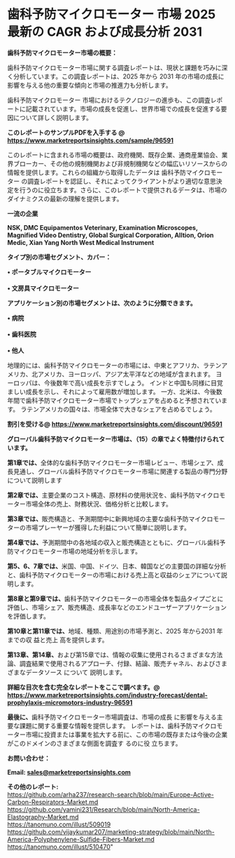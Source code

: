 # 歯科予防マイクロモーター 市場 2025 最新の CAGR および成長分析 2031

<strong><b>歯科予防マイクロモーター市場の概要：</b></strong>

歯科予防マイクロモーター市場に関する調査レポートは、現状と課題を巧みに深く分析しています。この調査レポートは、2025 年から 2031 年の市場の成長に影響を与える他の重要な傾向と市場の推進力も分析します。

歯科予防マイクロモーター 市場におけるテクノロジーの進歩も、この調査レポートに記載されています。市場の成長を促進し、世界市場での成長を促進する要因について詳しく説明します。

<strong>このレポートのサンプルPDFを入手する @ <a href=https://www.marketreportsinsights.com/sample/96591>https://www.marketreportsinsights.com/sample/96591</a></strong>

このレポートに含まれる市場の概要は、政府機関、既存企業、通商産業協会、業界ブローカー、その他の規制機関および非規制機関などの幅広いリソースからの情報を提供します。これらの組織から取得したデータは 歯科予防マイクロモーター の調査レポートを認証し、それによってクライアントがより適切な意思決定を行うのに役立ちます。さらに、このレポートで提供されるデータは、市場のダイナミクスの最新の理解を提供します。

<strong>一流の企業</strong>

<strong><b>NSK, DMC Equipamentos Veterinary, Examination Microscopes, Magnified Video Dentistry, Global Surgical Corporation, Alltion, Orion Medic, Xian Yang North West Medical Instrument</b></strong>

<strong><b>タイプ別の市場セグメント、カバー：</b></strong>

<strong>• ポータブルマイクロモーター<br><br>• 文房具マイクロモーター</strong>

<strong><b>アプリケーション別の市場セグメントは、次のように分類できます。</b></strong>

<strong>• 病院<br><br>• 歯科医院<br><br>• 他人</strong>

 地理的には、歯科予防マイクロモーターの市場には、中東とアフリカ、ラテンアメリカ、北アメリカ、ヨーロッパ、アジア太平洋などの地域が含まれます。 ヨーロッパは、今後数年で高い成長を示すでしょう。 インドと中国も同様に目覚ましい成長を示し、それによって雇用数が増加します。 一方、北米は、今後数年間で歯科予防マイクロモーター市場でトップシェアを占めると予想されています。 ラテンアメリカの国々は、市場全体で大きなシェアを占めるでしょう。

<strong>割引を受ける@ <a href=https://www.marketreportsinsights.com/discount/96591>https://www.marketreportsinsights.com/discount/96591</a></strong>

<strong><b>グローバル歯科予防マイクロモーター市場は、（15）の章でよく特徴付けられています。</b></strong>

<strong><b>第</b></strong><strong><b>1章では、</b></strong>全体的な歯科予防マイクロモーター市場レビュー、市場シェア、成長見通し、グローバル歯科予防マイクロモーター市場に関連する製品の専門分野について説明します

<strong><b>第2章では、</b></strong>主要企業のコスト構造、原材料の使用状況を、歯科予防マイクロモーター市場全体の売上、財務状況、価格分析と比較します。

<strong><b>第3章では、</b></strong>販売構造と、予測期間中に新興地域の主要な歯科予防マイクロモーターの市場プレーヤーが獲得した利益について簡単に説明します。

<strong><b>第4章では、</b></strong>予測期間中の各地域の収入と販売構造とともに、グローバル歯科予防マイクロモーター市場の地域分析を示します。

<strong><b>第5、6、7章では、</b></strong>米国、中国、ドイツ、日本、韓国などの主要国の詳細な分析と、歯科予防マイクロモーターの市場における売上高と収益のシェアについて説明します。

<strong><b>第8章と第9章では、</b></strong>歯科予防マイクロモーターの市場全体を製品タイプごとに評価し、市場シェア、販売構造、成長率などのエンドユーザーアプリケーションを評価します。

<strong><b>第10章と第11章では、</b></strong>地域、種類、用途別の市場予測と、2025 年から2031 年までの収 益と売上 高を提供します。

<strong><b>第13章、第14章、</b></strong>および第15章では、情報の収集に使用されるさまざまな方法論、調査結果で使用されるアプローチ、付録、結論、販売チャネル、およびさまざまなデータソース について 説明します。

<strong>詳細な目次を含む完全なレポートをここで調べます。@ <a href=https://www.marketreportsinsights.com/industry-forecast/dental-prophylaxis-micromotors-industry-96591>https://www.marketreportsinsights.com/industry-forecast/dental-prophylaxis-micromotors-industry-96591</a></strong>

<strong><b>最後に、</b></strong>歯科予防マイクロモーター市場調査は、市場の成長 に影響を</a>与える主要な課題に関する重要な情報を提供します。 レポートは、歯科予防マイクロモーター市場に投資または事業を拡大する前に、この市場の既存または今後の企業がこのドメインのさまざまな側面を調査す るのに役 立ちます。

<strong><b>お問い合わせ：</b></strong>

<strong>Email: </strong><a href=mailto:sales@marketreportsinsights.com><strong>sales@marketreportsinsights.com</strong></a>

<strong>その他のレポート:</strong>
<br>
<a href=https://github.com/arha237/research-search/blob/main/Europe-Active-Carbon-Respirators-Market.md>https://github.com/arha237/research-search/blob/main/Europe-Active-Carbon-Respirators-Market.md</a>
<br>
<a href=https://github.com/yamini231/Research/blob/main/North-America-Elastography-Market.md>https://github.com/yamini231/Research/blob/main/North-America-Elastography-Market.md</a>
<br>
<a href=https://tanomuno.com/illust/509019>https://tanomuno.com/illust/509019</a>
<br>
<a href=https://github.com/vijaykumar207/marketing-strategy/blob/main/North-America-Polyphenylene-Sulfide-Fibers-Market.md>https://github.com/vijaykumar207/marketing-strategy/blob/main/North-America-Polyphenylene-Sulfide-Fibers-Market.md</a>
<br>
<a href=https://tanomuno.com/illust/510470>https://tanomuno.com/illust/510470</a>"

